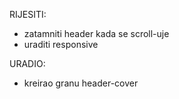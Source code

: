 
RIJESITI:
- zatamniti header kada se scroll-uje
- uraditi responsive


URADIO:
- kreirao granu header-cover
